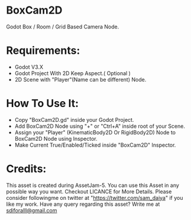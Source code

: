 # BoxCam2D
Godot Box / Room / Grid Based Camera Node.

# Requirements:
* Godot V3.X
* Godot Project With 2D Keep Aspect.( Optional )
* 2D Scene with "Player"(Name can be different) Node.

# How To Use It:
* Copy "BoxCam2D.gd" inside your Godot Project.
* Add BoxCam2D Node using "+" or "Ctrl+A" inside root of your Scene.
* Assign your "Player" (KinematicBody2D Or RigidBody2D) Node to BoxCam2D Node using Inspector.
* Make Current True/Enabled/Ticked inside "BoxCam2D" Inspector.

# Credits:
This asset is created during AssetJam-5. You can use this Asset in any possible way you want.
Checkout LICANCE for More Details.
Please consider followingme on twitter at "https://twitter.com/sam_daiya" if you like my work.
Have any query regarding this asset? Write me at sdiforalll@gmail.com
